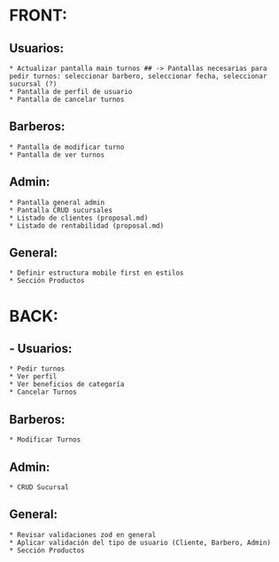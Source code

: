 
# FRONT: 
##  Usuarios:
    * Actualizar pantalla main turnos ## -> Pantallas necesarias para pedir turnos: seleccionar barbero, seleccionar fecha, seleccionar sucursal (?)
    * Pantalla de perfil de usuario
    * Pantalla de cancelar turnos
##  Barberos:
    * Pantalla de modificar turno
    * Pantalla de ver turnos
##  Admin:
    * Pantalla general admin
    * Pantalla CRUD sucursales
    * Listado de clientes (proposal.md)
    * Listado de rentabilidad (proposal.md)
##  General:
    * Definir estructura mobile first en estilos
    * Sección Productos 
# BACK: 
## - Usuarios:
    * Pedir turnos
    * Ver perfil
    * Ver beneficios de categoría
    * Cancelar Turnos
##  Barberos:
    * Modificar Turnos
##  Admin:
    * CRUD Sucursal
##  General:
    * Revisar validaciones zod en general
    * Aplicar validación del tipo de usuario (Cliente, Barbero, Admin)
    * Sección Productos






